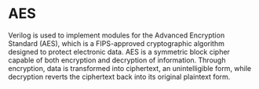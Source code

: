 #  AES
Verilog is used to implement modules for the Advanced Encryption Standard (AES), which is a FIPS-approved cryptographic algorithm designed to protect electronic data. AES is a symmetric block cipher capable of both encryption and decryption of information. Through encryption, data is transformed into ciphertext, an unintelligible form, while decryption reverts the ciphertext back into its original plaintext form.      
